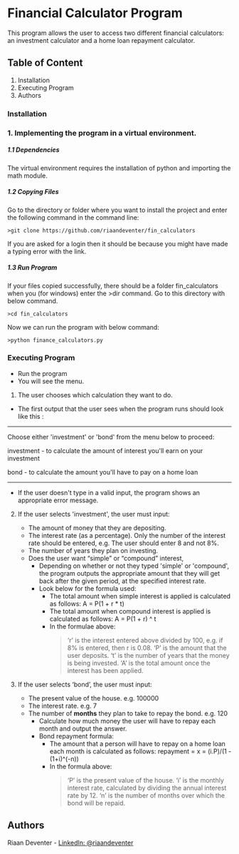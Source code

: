 # Financial Calculator Program

This program allows the user to access two different financial calculators: 
an investment calculator and a home loan repayment calculator.

## Table of Content
1. Installation
2. Executing Program
3. Authors

### Installation

### 1.  Implementing the program in a virtual environment.

##### 1.1   Dependencies

The virtual environment requires the installation of python and importing the math module.

##### 1.2   Copying Files

Go to the directory or folder where you want to install the project and enter the following command in the command line:
```
>git clone https://github.com/riaandeventer/fin_calculators
```
If you are asked for a login then it should be because you might have made a typing error with the link.

##### 1.3   Run Program

If your files copied successfully, there should be a folder fin_calculators when you (for windows) enter the >dir command.
Go to this directory with below command.
```
>cd fin_calculators
```
Now we can run the program with below command:
```
>python finance_calculators.py
```

### Executing Program

* Run the program
* You will see the menu.

1. The user chooses which calculation they want to do. 

-  The first output that the user sees when the program runs should look like this :
_______________________________________________________________________________________________
 Choose either 'investment' or 'bond' from the menu below to proceed:
 
 investment    -   to calculate the amount of interest you'll earn on your investment
 
 bond          -   to calculate the amount you'll have to pay on a home loan
_______________________________________________________________________________________________

-  If the user doesn't type in a valid input, the program shows an appropriate error message.

2. If the user selects 'investment', the user must input:
   * The amount of money that they are depositing.
   * The interest rate (as a percentage). Only the number of the interest rate should be entered, e.g. The user should enter 8 and not 8%.
   * The number of years they plan on investing.
   * Does the user want “simple” or “compound” interest, 
     -  Depending on whether or not they typed 'simple' or 'compound', the program outputs the appropriate amount 
        that they will get back after the given period, at the specified interest rate. 
     -  Look below for the formula used:
        *  The total amount when simple interest is applied is calculated as follows: A = P(1 + r * t)
        *  The total amount when compound interest is applied is calculated as follows: A = P(1 + r) ^ t
        *  In the formulae above:
           > ‘r’ is the interest entered above divided by 100, e.g. if 8% is entered, then r is 0.08.
           > ‘P’ is the amount that the user deposits.
           > ‘t’ is the number of years that the money is being invested.
           > ‘A’ is the total amount once the interest has been applied.

3. If the user selects ‘bond’, the user must input:
   * The present value of the house. e.g. 100000
   * The interest rate. e.g. 7
   * The number of __months__ they plan to take to repay the bond. e.g. 120
     -  Calculate how much money the user will have to repay each month and output the answer.
     -  Bond repayment formula:
        *  The amount that a person will have to repay on a home loan each month is calculated as follows: repayment = x = (i.P)/(1 - (1+i)^(-n))
        *  In the formula above:
           > ‘P’ is the present value of the house.
           > ‘i’ is the monthly interest rate, calculated by dividing the annual interest rate by 12.
           > ‘n’ is the number of months over which the bond will be repaid.

## Authors

Riaan Deventer  - [LinkedIn: @riaandeventer](https://www.linkedin.com/in/riaandeventer/)
